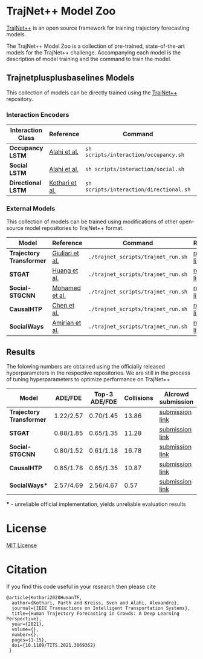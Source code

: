 # TrajNet++ Model Zoo

[TrajNet++](https://github.com/vita-epfl/trajnetplusplusbaselines) is an open source framework for training trajectory forecasting models.

The TrajNet++ Model Zoo is a collection of pre-trained, state-of-the-art models for the TrajNet++ challenge. Accompanying each model is the description of model training and the command to train the model.

## Trajnetplusplusbaselines Models

This collection of models can be directly trained using the [TrajNet++](https://github.com/vita-epfl/trajnetplusplusbaselines) repository.

### Interaction Encoders

|Interaction Class |Reference |Command | Description |
|-|-|-|-|
|<b>Occupancy LSTM</b>|[Alahi et al.](https://openaccess.thecvf.com/content_cvpr_2016/html/Alahi_Social_LSTM_Human_CVPR_2016_paper.html)|`sh scripts/interaction/occupancy.sh`|Occupancy Grid|
|<b>Social LSTM</b>|[Alahi et al.](https://openaccess.thecvf.com/content_cvpr_2016/html/Alahi_Social_LSTM_Human_CVPR_2016_paper.html)|`sh scripts/interaction/social.sh`|Social Grid|
|<b>Directional LSTM</b>|[Kothari et al.](https://ieeexplore.ieee.org/document/9408398)|`sh scripts/interaction/directional.sh`|Directional Grid|


### External Models

This collection of models can be trained using modifications of other open-source model repositories to TrajNet++ format.

|Model |Reference |Command |Repository |
|-|-|-|-|
|<b>Trajectory Transformer</b>|[Giuliari et al.](https://arxiv.org/pdf/2003.08111.pdf)|`./trajnet_scripts/trajnet_run.sh`|[repository link](https://github.com/vita-epfl/Trajectory-Transformer)|
|<b>STGAT</b>|[Huang et al.](https://openaccess.thecvf.com/content_ICCV_2019/papers/Huang_STGAT_Modeling_Spatial-Temporal_Interactions_for_Human_Trajectory_Prediction_ICCV_2019_paper.pdf)|`./trajnet_scripts/trajnet_run.sh`|[repository link](https://github.com/vita-epfl/STGAT)|
|<b>Social-STGCNN</b>|[Mohamed et al.](https://openaccess.thecvf.com/content_CVPR_2020/papers/Mohamed_Social-STGCNN_A_Social_Spatio-Temporal_Graph_Convolutional_Neural_Network_for_Human_CVPR_2020_paper.pdf)|`./trajnet_scripts/trajnet_run.sh`|[repository link](https://github.com/vita-epfl/Social-STGCNN)|
|<b>CausalHTP</b>|[Chen et al.](https://openaccess.thecvf.com/content/ICCV2021/papers/Chen_Human_Trajectory_Prediction_via_Counterfactual_Analysis_ICCV_2021_paper.pdf)|`./trajnet_scripts/trajnet_run.sh`|[repository link](https://github.com/vita-epfl/CausalHTP)|
|<b>SocialWays</b>|[Amirian et al.](https://openaccess.thecvf.com/content_CVPRW_2019/papers/Precognition/Amirian_Social_Ways_Learning_Multi-Modal_Distributions_of_Pedestrian_Trajectories_With_GANs_CVPRW_2019_paper.pdf)|`./trajnet_scripts/trajnet_run.sh`|[repository link](https://github.com/vita-epfl/socialways)|


## Results

The folowing numbers are obtained using the officially released hyperparameters in the respective repositories. We are still in the process of tuning hyperparameters to optimize performance on TrajNet++

|Model |ADE/FDE |Top-3 ADE/FDE|Collisions |AIcrowd submission |
|-|-|-|-|-|
|<b>Trajectory Transformer</b>|1.22/2.57|0.70/1.45|13.86|[submission link](https://www.aicrowd.com/challenges/trajnet-a-trajectory-forecasting-challenge/submissions/180765)|
|<b>STGAT</b>|0.88/1.85|0.65/1.35|11.28|[submission link](https://www.aicrowd.com/challenges/trajnet-a-trajectory-forecasting-challenge/submissions/180750)|
|<b>Social-STGCNN</b>|0.80/1.52|0.61/1.18|16.78|[submission link](https://www.aicrowd.com/challenges/trajnet-a-trajectory-forecasting-challenge/submissions/180812)|
|<b>CausalHTP</b>|0.85/1.78|0.65/1.35|10.87|[submission link](https://www.aicrowd.com/challenges/trajnet-a-trajectory-forecasting-challenge/submissions/189076)|
|<b>SocialWays*</b>|2.57/4.69|2.56/4.67|0.57|[submission link](https://www.aicrowd.com/challenges/trajnet-a-trajectory-forecasting-challenge/submissions/189097)|

<b>*</b> - unreliable official implementation, yields unreliable evaluation results

# License

[MIT License](LICENSE)

# Citation

If you find this code useful in your research then please cite

```
@article{Kothari2020HumanTF,
  author={Kothari, Parth and Kreiss, Sven and Alahi, Alexandre},
  journal={IEEE Transactions on Intelligent Transportation Systems},
  title={Human Trajectory Forecasting in Crowds: A Deep Learning Perspective},
  year={2021},
  volume={},
  number={},
  pages={1-15},
  doi={10.1109/TITS.2021.3069362}
 }
```
